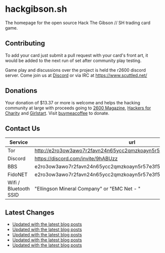 # hackgibson.sh
The homepage for the open source Hack The Gibson // SH trading card game.


## Contributing

To add your card just submit a pull request with your card's front art, it would be added to the next run of set after community play testing.

Game play and discussions over the project is held the r2600 discord server. Come join us at [Discord](https://discord.com/invite/9hABUzz) or via IRC at https://www.scuttled.net/


## Donations

Your donation of $13.37 or more is welcome and helps the hacking community at large with proceeds going to [2600 Magazine](https://2600.com/), [Hackers for Charity](https://hackersforcharity.org) and [Girlstart](https://girlstart.org).  Visit [buymeacoffee](https://www.buymeacoffee.com/hackgibson.sh) to donate.


## Contact Us

Service | url
-|-
Tor | http://e2ro3ow3awo7r2favn24n65ycc2qmzkoayn5r57e3f56nvjwdcgg32ad.onion
Discord | https://discord.com/invite/9hABUzz
BBS | e2ro3ow3awo7r2favn24n65ycc2qmzkoayn5r57e3f56nvjwdcgg32ad.onion:23
FidoNET | e2ro3ow3awo7r2favn24n65ycc2qmzkoayn5r57e3f56nvjwdcgg32ad.onion:24554
Wifi / Bluetooth SSID | "Ellingson Mineral Company" or "EMC Net - <fidonet address>"

## Latest Changes
<!-- BLOG-POST-LIST:START -->
- [Updated with the latest blog posts](https://github.com/DFW2600/hackgibson.sh/commit/3444d09e2be57d5aa4c3f5dab0787afce51e001f)
- [Updated with the latest blog posts](https://github.com/DFW2600/hackgibson.sh/commit/5b8d04e0f5429e91368edb46965167ee804a0ff9)
- [Updated with the latest blog posts](https://github.com/DFW2600/hackgibson.sh/commit/fe5fa9a224ac89b44903eaf5f9bd3a73a387f5ca)
- [Updated with the latest blog posts](https://github.com/DFW2600/hackgibson.sh/commit/a1960eccc0ecb59f6b0099039727cd0fc2c7eb04)
- [Updated with the latest blog posts](https://github.com/DFW2600/hackgibson.sh/commit/ac2151380ee9d2b4afcc16457b272d518f4eb597)
<!-- BLOG-POST-LIST:END -->
